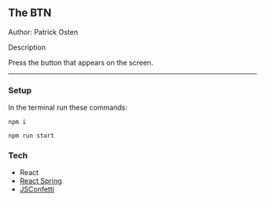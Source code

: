 ## The BTN

Author: Patrick Osten

Description 

Press the button that appears on the screen. 

---

### **Setup**

In the terminal run these commands:

```
npm i
```
```
npm run start
```

### **Tech**

- React
- [React Spring](https://www.react-spring.dev/docs)
- [JSConfetti](https://www.npmjs.com/package/js-confetti)